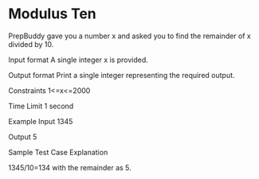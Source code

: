 # Modulus Ten
PrepBuddy gave you a number x and asked you to find the remainder of x divided by 10.

Input format
A single integer x is provided.

Output format
Print a single integer representing the required output.

Constraints
1<=x<=2000

Time Limit
1 second

Example
Input
1345

Output
5

Sample Test Case Explanation

1345/10=134 with the remainder as 5.
